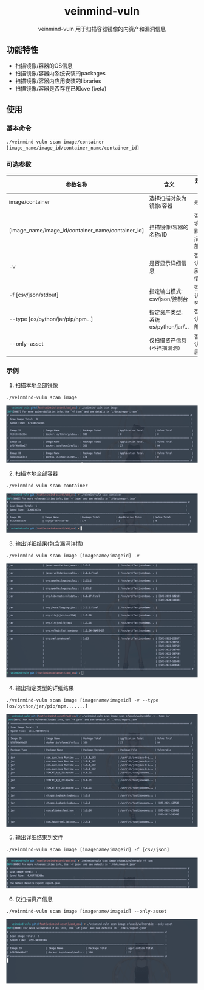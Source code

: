 <h1 align="center"> veinmind-vuln </h1>

<p align="center">
veinmind-vuln 用于扫描容器镜像的内资产和漏洞信息
</p>

## 功能特性

- 扫描镜像/容器的OS信息
- 扫描镜像/容器内系统安装的packages
- 扫描镜像/容器内应用安装的libraries
- 扫描镜像/容器是否存在已知cve (beta)

## 使用

### 基本命令

```
./veinmind-vuln scan image/container [image_name/image_id/container_name/container_id]
```

### 可选参数
| 参数名称                                              | 含义                          | 是否必填          |
|---------------------------------------------------|-----------------------------|---------------|
| image/container                                   | 选择扫描对象为镜像/容器                | 是             |
| [image_name/image_id/container_name/container_id] | 扫描镜像/容器的名称/ID               | 否(不填写时默认扫描全部) |
| -v                                                | 是否显示详细信息                    | 否(默认为不展示详情)   |
| -f [csv/json/stdout]                              | 指定输出模式: csv/json/控制台        | 否(默认为stdout)  |
| --type [os/python/jar/pip/npm...]                 | 指定资产类型: 系统os/python/jar/... | 否(默认全部)       |
| --only-asset                                      | 仅扫描资产信息(不扫描漏洞）              | 否(默认不开启)      |

### 示例

1. 扫描本地全部镜像

```
./veinmind-vuln scan image
```
![](../../../docs/veinmind-vuln/vuln-01.png)

2. 扫描本地全部容器

```
./veinmind-vuln scan container
```
![](../../../docs/veinmind-vuln/vuln-02.png)

3. 输出详细结果(包含漏洞详情)

```
./veinmind-vuln scan image [imagename/imageid] -v
```

![](../../../docs/veinmind-vuln/vuln-03.png)

4. 输出指定类型的详细结果

```
./veinmind-vuln scan image [imagename/imageid] -v --type [os/python/jar/pip/npm.......]
```

![](../../../docs/veinmind-vuln/vuln-04.png)

5. 输出详细结果到文件

```
./veinmind-vuln scan image [imagename/imageid] -f [csv/json]
```

![](../../../docs/veinmind-vuln/vuln-05.png)

6. 仅扫描资产信息

```
./veinmind-vuln scan image [imagename/imageid] --only-asset
```

![](../../../docs/veinmind-vuln/vuln-06.png)